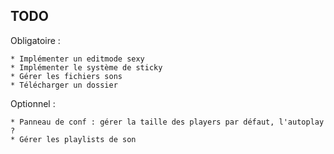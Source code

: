 ## TODO

Obligatoire :

	* Implémenter un editmode sexy
	* Implémenter le système de sticky
	* Gérer les fichiers sons
	* Télécharger un dossier

Optionnel :

	* Panneau de conf : gérer la taille des players par défaut, l'autoplay ?
	* Gérer les playlists de son

